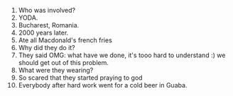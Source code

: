 1. Who was involved?
2. YODA.
3. Bucharest, Romania.
4. 2000 years later.
5. Ate all Macdonald's french fries 
6. Why did they do it?
7. They said OMG: what have we done, it's tooo hard to understand :) we should get out of this problem.
8. What were they wearing?
9. So scared that they started praying to god
10. Everybody after hard work went for a cold beer in Guaba.
